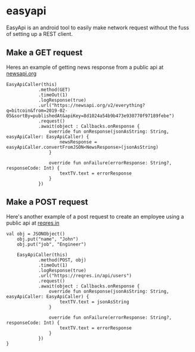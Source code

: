 # easyapi
EasyApi is an android tool to easily make network request without the fuss of setting up a REST client.

## Make a GET request
Heres an example of getting news response from a public api at [newsapi.org](https://newsapi.org)

    EasyApiCaller(this)
                .method(GET)
                .timeOut(1)
                .logResponse(true)
                .url("https://newsapi.org/v2/everything?q=bitcoin&from=2019-02-05&sortBy=publishedAt&apiKey=8d1024a54b9b473e930770f97189febe")
                .request()
                .await(object : Callbacks.onResponse {
                    override fun onResponse(jsonAsString: String, easyApiCaller: EasyApiCaller) {
                        newsResponse = easyApiCaller.convertFromJSON<NewsResponse>(jsonAsString)
                    }

                    override fun onFailure(errorResponse: String?, responseCode: Int) {
                        textTV.text = errorResponse
                    }
                })

## Make a POST request
Here's another example of a post request to create an employee using a public api at [reqres.in](https://reqres.in)

    val obj = JSONObject()
        obj.put("name", "John")
        obj.put("job", "Engineer")

        EasyApiCaller(this)
                .method(POST, obj)
                .timeOut(1)
                .logResponse(true)
                .url("https://reqres.in/api/users")
                .request()
                .await(object : Callbacks.onResponse {
                    override fun onResponse(jsonAsString: String, easyApiCaller: EasyApiCaller) {
                        textTV.text = jsonAsString
                    }

                    override fun onFailure(errorResponse: String?, responseCode: Int) {
                        textTV.text = errorResponse
                    }
                })
    }
